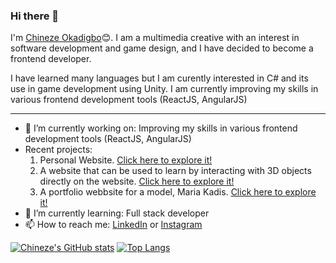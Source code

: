 ### Hi there 👋

I'm [Chineze Okadigbo](https://chineze-okadigbo.netflify.app)😊. I am a multimedia creative with an interest in software development and game design, and I have decided to become a frontend developer.

I have learned many languages but I am curently interested in C# and its use in game development using Unity. I am currently improving my skills in various frontend development tools (ReactJS, AngularJS)

---

- 🔭 I’m currently working on: Improving my skills in various frontend development tools (ReactJS, AngularJS)
- Recent projects:
  1. Personal Website. [Click here to explore it!](https://chineze-okadigbo.netflify.app)
  2. A website that can be used to learn by interacting with 3D objects directly on the website. [Click here to explore it!](https://learnwith3d.netflify.app)
  3. A portfolio webbsite for a model, Maria Kadis. [Click here to explore it!](https://maria-kadis.netflify.app)
- 🌱 I’m currently learning: Full stack developer
- 📫 How to reach me: [LinkedIn](https://ng.linkedin.com/in/chineze-okadigbo-0503851ba) or [Instagram](https://www.instagram.com/_chinezeokadigbo/?igshid=1aosdky1bgskm)

[![Chineze's GitHub stats](https://github-readme-stats.vercel.app/api?username=neze14&show_icons=true&theme=midnight-purple)](https://github.com/anuraghazra/github-readme-stats)
[![Top Langs](https://github-readme-stats.vercel.app/api/top-langs/?username=neze14&layout=compact&theme=midnight-purple)](https://github.com/anuraghazra/github-readme-stats)

